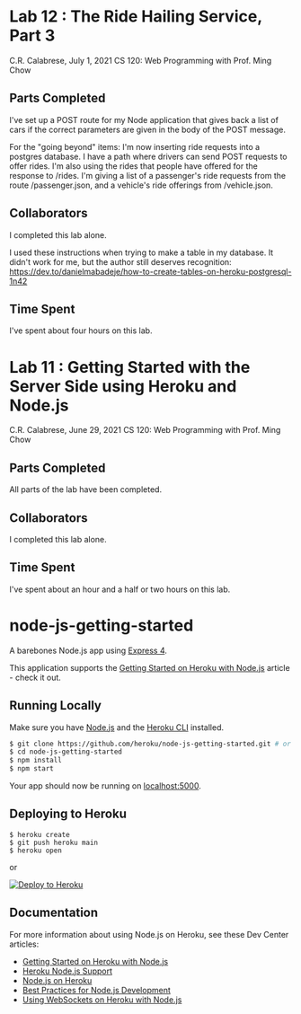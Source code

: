 # Lab 12 : The Ride Hailing Service, Part 3
C.R. Calabrese, July 1, 2021
CS 120: Web Programming with Prof. Ming Chow

## Parts Completed
I've set up a POST route for my Node application that gives back a list of cars if the correct
parameters are given in the body of the POST message.

For the "going beyond" items:
I'm now inserting ride requests into a postgres database.
I have a path where drivers can send POST requests to offer rides.
I'm also using the rides that people have offered for the response to /rides.
I'm giving a list of a passenger's ride requests from the route /passenger.json, and a vehicle's
ride offerings from /vehicle.json.

## Collaborators
I completed this lab alone.

I used these instructions when trying to make a table in my database. It didn't work for me, but the author
still deserves recognition:
https://dev.to/danielmabadeje/how-to-create-tables-on-heroku-postgresql-1n42

## Time Spent
I've spent about four hours on this lab.


# Lab 11 : Getting Started with the Server Side using Heroku and Node.js

C.R. Calabrese, June 29, 2021
CS 120: Web Programming with Prof. Ming Chow

## Parts Completed
All parts of the lab have been completed.

## Collaborators
I completed this lab alone.

## Time Spent
I've spent about an hour and a half or two hours on this lab.


# node-js-getting-started

A barebones Node.js app using [Express 4](http://expressjs.com/).

This application supports the [Getting Started on Heroku with Node.js](https://devcenter.heroku.com/articles/getting-started-with-nodejs) article - check it out.

## Running Locally

Make sure you have [Node.js](http://nodejs.org/) and the [Heroku CLI](https://cli.heroku.com/) installed.

```sh
$ git clone https://github.com/heroku/node-js-getting-started.git # or clone your own fork
$ cd node-js-getting-started
$ npm install
$ npm start
```

Your app should now be running on [localhost:5000](http://localhost:5000/).

## Deploying to Heroku

```
$ heroku create
$ git push heroku main
$ heroku open
```
or

[![Deploy to Heroku](https://www.herokucdn.com/deploy/button.png)](https://heroku.com/deploy)

## Documentation

For more information about using Node.js on Heroku, see these Dev Center articles:

- [Getting Started on Heroku with Node.js](https://devcenter.heroku.com/articles/getting-started-with-nodejs)
- [Heroku Node.js Support](https://devcenter.heroku.com/articles/nodejs-support)
- [Node.js on Heroku](https://devcenter.heroku.com/categories/nodejs)
- [Best Practices for Node.js Development](https://devcenter.heroku.com/articles/node-best-practices)
- [Using WebSockets on Heroku with Node.js](https://devcenter.heroku.com/articles/node-websockets)
